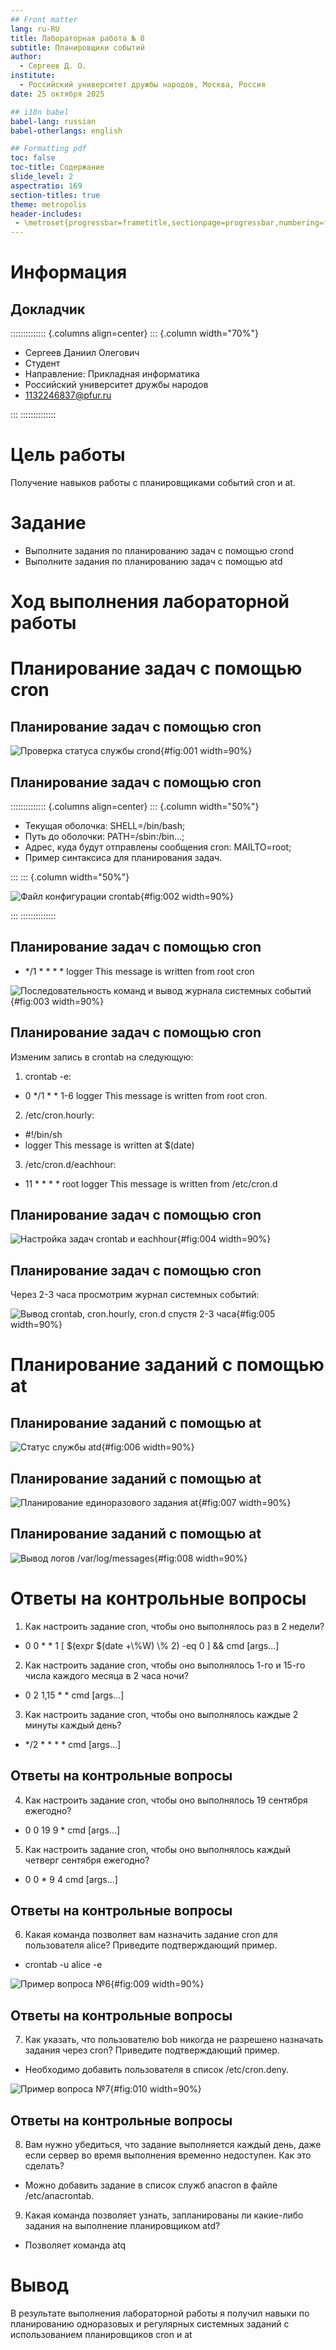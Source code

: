 ```yaml
---
## Front matter
lang: ru-RU
title: Лабораторная работа № 8
subtitle: Планировщики событий
author:
  - Сергеев Д. О.
institute:
  - Российский университет дружбы народов, Москва, Россия
date: 25 октября 2025

## i18n babel
babel-lang: russian
babel-otherlangs: english

## Formatting pdf
toc: false
toc-title: Содержание
slide_level: 2
aspectratio: 169
section-titles: true
theme: metropolis
header-includes:
 - \metroset{progressbar=frametitle,sectionpage=progressbar,numbering=fraction}
---
```


# Информация

## Докладчик

:::::::::::::: {.columns align=center}
::: {.column width="70%"}

  * Сергеев Даниил Олегович
  * Студент
  * Направление: Прикладная информатика
  * Российский университет дружбы народов
  * [1132246837@pfur.ru](mailto:1132246837@pfur.ru)

:::
::::::::::::::

# Цель работы

Получение навыков работы с планировщиками событий cron и at.

# Задание

- Выполните задания по планированию задач с помощью crond
- Выполните задания по планированию задач с помощью atd

# Ход выполнения лабораторной работы

# Планирование задач с помощью cron

## Планирование задач с помощью cron

![Проверка статуса службы crond](image/1.PNG){#fig:001 width=90%}

## Планирование задач с помощью cron

:::::::::::::: {.columns align=center}
::: {.column width="50%"}

- Текущая оболочка: SHELL=/bin/bash;
- Путь до оболочки: PATH=/sbin:/bin...;
- Адрес, куда будут отправлены сообщения cron: MAILTO=root;
- Пример синтаксиса для планирования задач.

:::
::: {.column width="50%"}

![Файл конфигурации crontab](image/2.PNG){#fig:002 width=90%}

:::
::::::::::::::

## Планирование задач с помощью cron

- \*/1 \* \* \* \* logger This message is written from root cron

![Последовательность команд и вывод журнала системных событий](image/3.PNG){#fig:003 width=90%}

## Планирование задач с помощью cron

Изменим запись в crontab на следующую:

1. crontab -e:
- 0 \*/1 \* \* 1-6 logger This message is written from root cron.

2. /etc/cron.hourly:
- #!/bin/sh
- logger This message is written at $(date)

3. /etc/cron.d/eachhour:
- 11 \* \* \* \* root logger This message is written from /etc/cron.d

## Планирование задач с помощью cron

![Настройка задач crontab и eachhour](image/4.PNG){#fig:004 width=90%}

## Планирование задач с помощью cron

Через 2-3 часа просмотрим журнал системных событий:

![Вывод crontab, cron.hourly, cron.d спустя 2-3 часа](image/5.PNG){#fig:005 width=90%}

# Планирование заданий с помощью at

## Планирование заданий с помощью at

![Статус службы atd](image/6.PNG){#fig:006 width=90%}

## Планирование заданий с помощью at

![Планирование единоразового задания at](image/7.PNG){#fig:007 width=90%}

## Планирование заданий с помощью at

![Вывод логов /var/log/messages](image/8.PNG){#fig:008 width=90%}

# Ответы на контрольные вопросы

1. Как настроить задание cron, чтобы оно выполнялось раз в 2 недели?

- 0 0 * * 1 \[ $(expr $(date +\\%W) \\% 2) -eq 0 \] && cmd \[args...\]

2. Как настроить задание cron, чтобы оно выполнялось 1-го и 15-го числа каждого месяца в 2 часа ночи?

- 0 2 1,15 * * cmd \[args...\]

3. Как настроить задание cron, чтобы оно выполнялось каждые 2 минуты каждый день?

- */2 * * * * cmd \[args...\]

## Ответы на контрольные вопросы

4. Как настроить задание cron, чтобы оно выполнялось 19 сентября ежегодно?

- 0 0 19 9 * cmd \[args...\]

5. Как настроить задание cron, чтобы оно выполнялось каждый четверг сентября ежегодно?

- 0 0 * 9 4 cmd \[args...\]

## Ответы на контрольные вопросы

6. Какая команда позволяет вам назначить задание cron для пользователя alice? Приведите подтверждающий пример.

- crontab -u alice -e

![Пример вопроса №6](image/9.PNG){#fig:009 width=90%}

## Ответы на контрольные вопросы

7. Как указать, что пользователю bob никогда не разрешено назначать задания через cron? Приведите подтверждающий пример.

- Необходимо добавить пользователя в список /etc/cron.deny.

![Пример вопроса №7](image/10.PNG){#fig:010 width=90%}

## Ответы на контрольные вопросы

8. Вам нужно убедиться, что задание выполняется каждый день, даже если сервер во время выполнения временно недоступен. Как это сделать?

- Можно добавить задание в список служб anacron в файле /etc/anacrontab.

9. Какая команда позволяет узнать, запланированы ли какие-либо задания на выполнение планировщиком atd?

- Позволяет команда atq

# Вывод

В результате выполнения лабораторной работы я получил навыки по планированию одноразовых и регулярных системных заданий с использованием планировщиков cron и at
